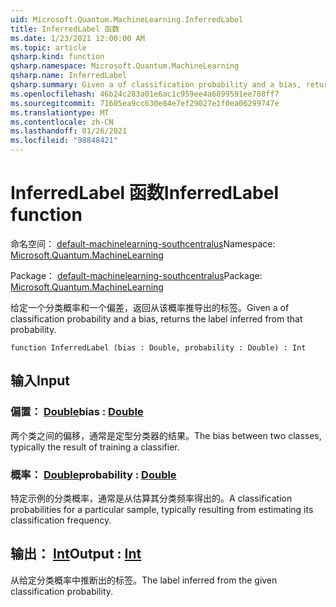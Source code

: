 ```yaml
---
uid: Microsoft.Quantum.MachineLearning.InferredLabel
title: InferredLabel 函数
ms.date: 1/23/2021 12:00:00 AM
ms.topic: article
qsharp.kind: function
qsharp.namespace: Microsoft.Quantum.MachineLearning
qsharp.name: InferredLabel
qsharp.summary: Given a of classification probability and a bias, returns the label inferred from that probability.
ms.openlocfilehash: 46b24c283a01e6ac1c959ee4a6899591ee708ff7
ms.sourcegitcommit: 71605ea9cc630e84e7ef29027e1f0ea06299747e
ms.translationtype: MT
ms.contentlocale: zh-CN
ms.lasthandoff: 01/26/2021
ms.locfileid: "98848421"
---
```

# <a name="inferredlabel-function"></a><span data-ttu-id="21ea2-102">InferredLabel 函数</span><span class="sxs-lookup"><span data-stu-id="21ea2-102">InferredLabel function</span></span>

<span data-ttu-id="21ea2-103">命名空间： [default-machinelearning-southcentralus](xref:Microsoft.Quantum.MachineLearning)</span><span class="sxs-lookup"><span data-stu-id="21ea2-103">Namespace: [Microsoft.Quantum.MachineLearning](xref:Microsoft.Quantum.MachineLearning)</span></span>

<span data-ttu-id="21ea2-104">Package： [default-machinelearning-southcentralus](https://nuget.org/packages/Microsoft.Quantum.MachineLearning)</span><span class="sxs-lookup"><span data-stu-id="21ea2-104">Package: [Microsoft.Quantum.MachineLearning](https://nuget.org/packages/Microsoft.Quantum.MachineLearning)</span></span>


<span data-ttu-id="21ea2-105">给定一个分类概率和一个偏差，返回从该概率推导出的标签。</span><span class="sxs-lookup"><span data-stu-id="21ea2-105">Given a of classification probability and a bias, returns the label inferred from that probability.</span></span>

```qsharp
function InferredLabel (bias : Double, probability : Double) : Int
```


## <a name="input"></a><span data-ttu-id="21ea2-106">输入</span><span class="sxs-lookup"><span data-stu-id="21ea2-106">Input</span></span>

### <a name="bias--double"></a><span data-ttu-id="21ea2-107">偏置： [Double](xref:microsoft.quantum.lang-ref.double)</span><span class="sxs-lookup"><span data-stu-id="21ea2-107">bias : [Double](xref:microsoft.quantum.lang-ref.double)</span></span>

<span data-ttu-id="21ea2-108">两个类之间的偏移，通常是定型分类器的结果。</span><span class="sxs-lookup"><span data-stu-id="21ea2-108">The bias between two classes, typically the result of training a classifier.</span></span>


### <a name="probability--double"></a><span data-ttu-id="21ea2-109">概率： [Double](xref:microsoft.quantum.lang-ref.double)</span><span class="sxs-lookup"><span data-stu-id="21ea2-109">probability : [Double](xref:microsoft.quantum.lang-ref.double)</span></span>

<span data-ttu-id="21ea2-110">特定示例的分类概率，通常是从估算其分类频率得出的。</span><span class="sxs-lookup"><span data-stu-id="21ea2-110">A classification probabilities for a particular sample, typically resulting from estimating its classification frequency.</span></span>



## <a name="output--int"></a><span data-ttu-id="21ea2-111">输出： [Int](xref:microsoft.quantum.lang-ref.int)</span><span class="sxs-lookup"><span data-stu-id="21ea2-111">Output : [Int](xref:microsoft.quantum.lang-ref.int)</span></span>

<span data-ttu-id="21ea2-112">从给定分类概率中推断出的标签。</span><span class="sxs-lookup"><span data-stu-id="21ea2-112">The label inferred from the given classification probability.</span></span>